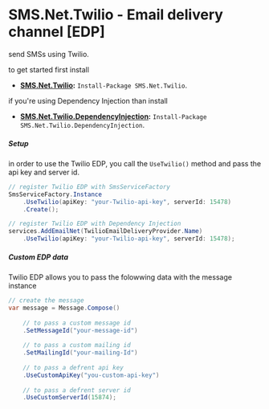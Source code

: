 # SMS.Net.Twilio - Email delivery channel [EDP]

send SMSs using Twilio.

to get started first install
- **[SMS.Net.Twilio](https://www.nuget.org/packages/SMS.Net.Twilio/):** `Install-Package SMS.Net.Twilio`.  

if you're using Dependency Injection than install 
- **[SMS.Net.Twilio.DependencyInjection](https://www.nuget.org/packages/SMS.Net.Twilio.DependencyInjection/):** `Install-Package SMS.Net.Twilio.DependencyInjection`.  

##### Setup
in order to use the Twilio EDP, you call the `UseTwilio()` method and pass the api key and server id.

```csharp
// register Twilio EDP with SmsServiceFactory
SmsServiceFactory.Instance
    .UseTwilio(apiKey: "your-Twilio-api-key", serverId: 15478)
    .Create();

// register Twilio EDP with Dependency Injection
services.AddEmailNet(TwilioEmailDeliveryProvider.Name)
    .UseTwilio(apiKey: "your-Twilio-api-key", serverId: 15478);
```

##### Custom EDP data
Twilio EDP allows you to pass the folowwing data with the message instance

```csharp
// create the message
var message = Message.Compose()
    
    // to pass a custom message id
    .SetMessageId("your-message-id")
    
    // to pass a custom mailing id
    .SetMailingId("your-mailing-Id")
    
    // to pass a defrent api key
    .UseCustomApiKey("you-custom-api-key")
    
    // to pass a defrent server id
    .UseCustomServerId(15874);
```
